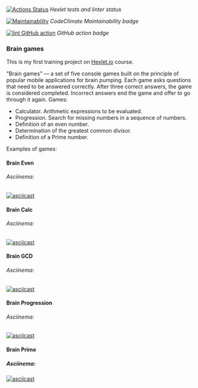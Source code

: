 [![Actions Status](https://github.com/Serggi0/python-project-lvl1/workflows/hexlet-check/badge.svg)](https://github.com/Serggi0/python-project-lvl1/actions)   *Hexlet tests and linter status*

[![Maintainability](https://api.codeclimate.com/v1/badges/a99a88d28ad37a79dbf6/maintainability)](https://codeclimate.com/github/codeclimate/codeclimate/maintainability)   *CodeClimate Maintainability badge*

[![lint GitHub action](https://github.com/Serggi0/python-project-lvl1/workflows/lint%20GitHub%20action/badge.svg)](https://github.com/Serggi0/python-project-lvl1/actions)   *GitHub action badge*

<!-- [! [Статус действий YourActionName] (https://github.com/ { userName } / { repoName } / workflows / { workflowName } /badge.svg)] (https://github.com/ { userName } / { repoName } / action) -->

### Brain games

This is my first training project on [Hexlet.io](https://ru.hexlet.io) course.

"Brain games" — a set of five console games built on the principle of popular mobile applications for brain pumping. Each game asks questions that need to be answered correctly. After three correct answers, the game is considered completed. Incorrect answers end the game and offer to go through it again. Games:

-   Calculator. Arithmetic expressions to be evaluated.
-   Progression. Search for missing numbers in a sequence of numbers.
-   Definition of an even number.
-   Determination of the greatest common divisor.
-   Definition of a Prime number.



Examples of games:

#### Brain Even
###### Asciinema:
[![asciicast](https://asciinema.org/a/bQJjRwy5Bn8VgJZHnmiUPFBZP.svg)](https://asciinema.org/a/bQJjRwy5Bn8VgJZHnmiUPFBZP)

#### Brain Calc
###### Asciinema:
[![asciicast](https://asciinema.org/a/376696.svg)](https://asciinema.org/a/376696)

#### Brain GCD
###### Asciinema:
[![asciicast](https://asciinema.org/a/376759.svg)](https://asciinema.org/a/376759)

#### Brain Progression
###### Asciinema:
[![asciicast](https://asciinema.org/a/376819.svg)](https://asciinema.org/a/376819)

#### Brain Prime
##### Asciinema:
[![asciicast](https://asciinema.org/a/376959.svg)](https://asciinema.org/a/376959)
